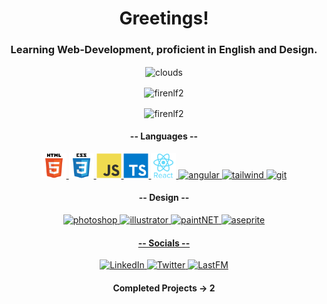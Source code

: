 <h1 align="center">Greetings!</h1>
<h3 align="center">Learning Web-Development, proficient in English and Design.</h3>
<p align="center"><img align="center" src="https://s13.gifyu.com/images/SCt0q.gif" alt="clouds" width="400px"/></p>
<p align="center"><img align="center" src="https://github-readme-streak-stats.herokuapp.com/?user=firenlf2&" alt="firenlf2" /></p>
<p align="center"><img align="center" src="https://github-readme-stats.vercel.app/api/top-langs?username=firenlf2&show_icons=true&locale=en&layout=compact" alt="firenlf2" /></p>


<h4 align="center">-- Languages --</h4>
<p align="center"> <a href="https://www.w3.org/html/" target="_blank" rel="noreferrer"> <img src="https://raw.githubusercontent.com/devicons/devicon/master/icons/html5/html5-original-wordmark.svg" alt="html5" width="40" height="40"/> </a> 
<a href="https://www.w3schools.com/css/" target="_blank" rel="noreferrer"> <img src="https://raw.githubusercontent.com/devicons/devicon/master/icons/css3/css3-original-wordmark.svg" alt="css3" width="40" height="40"/> </a> 
<a href="https://developer.mozilla.org/en-US/docs/Web/JavaScript" target="_blank" rel="noreferrer"> <img src="https://raw.githubusercontent.com/devicons/devicon/master/icons/javascript/javascript-original.svg" alt="javascript" width="40" height="40"/> </a>
<a href="https://www.typescriptlang.org/" target="_blank" rel="noreferrer"> <img src="https://raw.githubusercontent.com/devicons/devicon/master/icons/typescript/typescript-original.svg" alt="typescript" width="40" height="40"/> </a> 
<a href="https://reactjs.org/" target="_blank" rel="noreferrer"> <img src="https://raw.githubusercontent.com/devicons/devicon/master/icons/react/react-original-wordmark.svg" alt="react" width="40" height="40"/> </a> 
<a href="https://angular.io" target="_blank" rel="noreferrer"> <img src="https://angular.io/assets/images/logos/angular/angular.svg" alt="angular" width="40" height="40"/>
<a href="https://tailwindcss.com/" target="_blank" rel="noreferrer"> <img src="https://www.vectorlogo.zone/logos/tailwindcss/tailwindcss-icon.svg" alt="tailwind" width="40" height="40"/> </a> 
<a href="https://git-scm.com/" target="_blank" rel="noreferrer"> <img src="https://www.vectorlogo.zone/logos/git-scm/git-scm-icon.svg" alt="git" width="40" height="40"/> </a> </p>

<h4 align="center">-- Design --</h4>
<p align="center"> <a href="https://www.photoshop.com/en" target="_blank" rel="noreferrer"> <img src="https://upload.wikimedia.org/wikipedia/commons/2/20/Photoshop_CC_icon.png" alt="photoshop" width="40" height="40"/> </a> 
<a href="https://www.adobe.com/in/products/illustrator.html" target="_blank" rel="noreferrer"> <img src="https://www.vectorlogo.zone/logos/adobe_illustrator/adobe_illustrator-icon.svg" alt="illustrator" width="40" height="40"/> </a> 
<a href="https://www.getpaint.net/"> <img src="https://static.wikia.nocookie.net/logopedia/images/4/4e/Paint.NET_2014_Icon.png/revision/latest?cb=20220510141516" alt="paintNET" width="40" height="40"/> 
<a href="https://www.aseprite.org/" target="_blank" rel="noreferrer"> <img src="https://community.aseprite.org/uploads/default/original/2X/6/66c33251292331d29585d32632c3870651b66e01.png" alt="aseprite" width="40" height="40"/> </p>

<h4 align="center">-- Socials --</h4>
<p align="center"> <a href="https://www.linkedin.com/in/haris-alispahi%C4%87-a21a842ab/" target="_blank" rel="noreferrer"> <img src="https://upload.wikimedia.org/wikipedia/commons/thumb/c/ca/LinkedIn_logo_initials.png/480px-LinkedIn_logo_initials.png" alt="LinkedIn" width="40" height="40"/> </a> 
<a href="https://twitter.com/FirenHagrid" target="_blank" rel="noreferrer"> <img src="https://freelogopng.com/images/all_img/1690643591twitter-x-logo-png.png" alt="Twitter" width="40" height="40"/> </a>
<a href="https://www.last.fm/user/HagridLow" target="_blank" rel="noreferrer"> <img src="https://upload.wikimedia.org/wikipedia/commons/thumb/c/c4/Lastfm.svg/1200px-Lastfm.svg.png" alt="LastFM" width="40" height="40"/> </a></p>
<h4 align="center">Completed Projects -> 2</h4>



